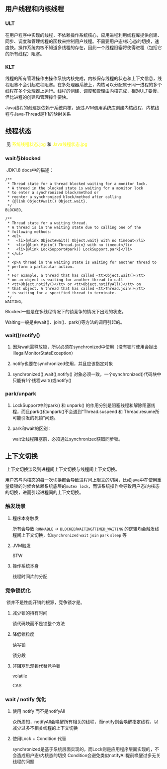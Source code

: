 ## 用户线程和内核线程

### ULT

​		在用户程序中实现的线程，不依赖操作系统核心，应用进程利用线程库提供创建、同步、调度和管理线程的函数来控制用户线程。不需要用户态/核心态的切换，速度快。操作系统内核不知道多线程的存在，因此一个线程阻塞将使得进程（包括它的所有线程）阻塞。

### KLT

​		线程的所有管理操作由操作系统内核完成，内核保存线程的状态和上下文信息，线程阻塞不会引起进程阻塞。在多处理器系统上，内核可以分配属于同一进程的多个线程在多个处理器上运行。线程的创建、调度和管理由内核完成，相对ULT要慢，但比进程的创建和管理操作要快。



Java线程的创建是依赖于系统内核，通过JVM调用系统库创建内核线程，内核线程与Java-Thread是1:1的映射关系

## 线程状态

​		见 <font color="yellow">系统线程状态.jpg</font> 和 <font color="yellow">Java线程状态.jpg</font>

### wait与blocked

​		JDK1.8 docs中的描述：

```
/**
 * Thread state for a thread blocked waiting for a monitor lock.
 * A thread in the blocked state is waiting for a monitor lock
 * to enter a synchronized block/method or
 * reenter a synchronized block/method after calling
 * {@link Object#wait() Object.wait}.
 */
BLOCKED,

/**
 * Thread state for a waiting thread.
 * A thread is in the waiting state due to calling one of the
 * following methods:
 * <ul>
 *   <li>{@link Object#wait() Object.wait} with no timeout</li>
 *   <li>{@link #join() Thread.join} with no timeout</li>
 *   <li>{@link LockSupport#park() LockSupport.park}</li>
 * </ul>
 *
 * <p>A thread in the waiting state is waiting for another thread to
 * perform a particular action.
 *
 * For example, a thread that has called <tt>Object.wait()</tt>
 * on an object is waiting for another thread to call
 * <tt>Object.notify()</tt> or <tt>Object.notifyAll()</tt> on
 * that object. A thread that has called <tt>Thread.join()</tt>
 * is waiting for a specified thread to terminate.
 */
WAITING,
```

Blocked一般是在多线程情况下的锁竞争的情况下出现的状态。

Waiting一般是由wait()、join()、park()等方法的调用引起的。

### wait()/notify()

1. 因为wait需释放锁，所以必须在synchronized中使用（没有锁时使用会抛出IllegalMonitorStateException）

2. notify也要在synchronized使用，并且应该指定对象
3. synchronized(),wait(),notify() 对象必须一致，一个synchronized()代码块中只能有1个线程wait()或notify()

### park/unpark

1. LockSupport中的park() 和 unpark() 的作用分别是阻塞线程和解除阻塞线程，而且park()和unpark()不会遇到“Thread.suspend 和 Thread.resume所可能引发的死锁”问题。

2. park和wait的区别：

   wait让线程阻塞前，必须通过synchronized获取同步锁。

## 上下文切换

​		上下文切换涉及到进程间上下文切换与线程间上下文切换。

​		用户态与内核态的每一次切换都会导致进程间上限文的切换，比如java中在使用重量级锁的时候会依赖系统底层的`mutex lock`，而该系统操作会导致用户态/内核态的切换，进而引起进程间的上下文切换。

### 触发场景

1. 程序本身触发

   所有会导致 `RUNNABLE` → `BLOCKED`/`WAITING`/`TIMED_WAITING` 的逻辑均会触发线程间上下文切换，如`synchronized` `wait` `join` `park` `sleep` 等

2. JVM触发

   STW

3. 操作系统本身

   线程时间片的分配

### 竞争锁优化

​		锁并不是性能开销的根源，竞争锁才是。

1. 减少锁的持有时间

   锁代码块而不是锁整个方法

2. 降低锁粒度

   读写锁

   锁分段

3. 非阻塞乐观锁代替竞争锁

   volatile

   CAS

### wait / notify 优化

1. 使用 notify 而不是notifyAll

   众所周知，notifyAll会唤醒所有相关的线程，而notify则会唤醒指定线程，以减少过多不相关线程的上下文切换

2. 使用Lock + Condition 代替

   synchronized是基于系统层面实现的，而Lock则是应用程序层面实现的，不会造成用户态/内核态的切换
   Condition会避免类似notifyAll提前唤醒过多无关线程的问题